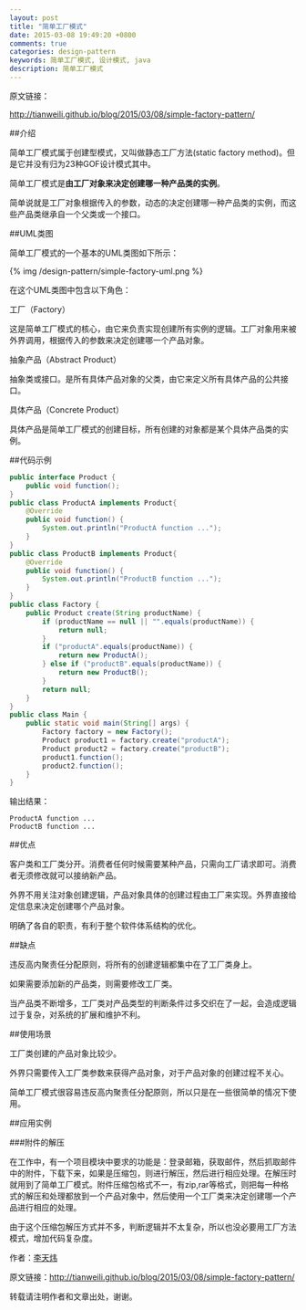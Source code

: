 ```yaml
---
layout: post
title: "简单工厂模式"
date: 2015-03-08 19:49:20 +0800
comments: true
categories: design-pattern
keywords: 简单工厂模式, 设计模式, java
description: 简单工厂模式
---
```


<!--more-->
原文链接：

<http://tianweili.github.io/blog/2015/03/08/simple-factory-pattern/>

##介绍

简单工厂模式属于创建型模式，又叫做静态工厂方法(static factory method)。但是它并没有归为23种GOF设计模式其中。

简单工厂模式是**由工厂对象来决定创建哪一种产品类的实例**。

简单说就是工厂对象根据传入的参数，动态的决定创建哪一种产品类的实例，而这些产品类继承自一个父类或一个接口。

##UML类图

简单工厂模式的一个基本的UML类图如下所示：

{% img /design-pattern/simple-factory-uml.png %}

在这个UML类图中包含以下角色：

工厂（Factory）

这是简单工厂模式的核心，由它来负责实现创建所有实例的逻辑。工厂对象用来被外界调用，根据传入的参数来决定创建哪一个产品对象。

抽象产品（Abstract Product）

抽象类或接口。是所有具体产品对象的父类，由它来定义所有具体产品的公共接口。

具体产品（Concrete Product）

具体产品是简单工厂模式的创建目标，所有创建的对象都是某个具体产品类的实例。

##代码示例

```java
public interface Product {
    public void function();
}
public class ProductA implements Product{
    @Override
    public void function() {
        System.out.println("ProductA function ...");
    }
}
public class ProductB implements Product{
    @Override
    public void function() {
        System.out.println("ProductB function ...");
    }
}
public class Factory {
    public Product create(String productName) {
        if (productName == null || "".equals(productName)) {
            return null;
        }
        if ("productA".equals(productName)) {
            return new ProductA();
        } else if ("productB".equals(productName)) {
            return new ProductB();
        }
        return null;
    }
}
public class Main {
    public static void main(String[] args) {
        Factory factory = new Factory();
        Product product1 = factory.create("productA");
        Product product2 = factory.create("productB");
        product1.function();
        product2.function();
    }
}
```

输出结果：

```
ProductA function ...
ProductB function ...
```

##优点

客户类和工厂类分开。消费者任何时候需要某种产品，只需向工厂请求即可。消费者无须修改就可以接纳新产品。

外界不用关注对象创建逻辑，产品对象具体的创建过程由工厂来实现。外界直接给定信息来决定创建哪个产品对象。

明确了各自的职责，有利于整个软件体系结构的优化。

##缺点

违反高内聚责任分配原则，将所有的创建逻辑都集中在了工厂类身上。

如果需要添加新的产品类，则需要修改工厂类。

当产品类不断增多，工厂类对产品类型的判断条件过多交织在了一起，会造成逻辑过于复杂，对系统的扩展和维护不利。

##使用场景

工厂类创建的产品对象比较少。

外界只需要传入工厂类参数来获得产品对象，对于产品对象的创建过程不关心。

简单工厂模式很容易违反高内聚责任分配原则，所以只是在一些很简单的情况下使用。

##应用实例

###附件的解压

在工作中，有一个项目模块中要求的功能是：登录邮箱，获取邮件，然后抓取邮件中的附件，下载下来，如果是压缩包，则进行解压，然后进行相应处理。在解压时就用到了简单工厂模式。附件压缩包格式不一，有zip,rar等格式，则把每一种格式的解压和处理都放到一个产品对象中，然后使用一个工厂类来决定创建哪一个产品进行相应的处理。

由于这个压缩包解压方式并不多，判断逻辑并不太复杂，所以也没必要用工厂方法模式，增加代码复杂度。

作者：[李天炜](http://tianweili.github.io/)

原文链接：<http://tianweili.github.io/blog/2015/03/08/simple-factory-pattern/>

转载请注明作者和文章出处，谢谢。
